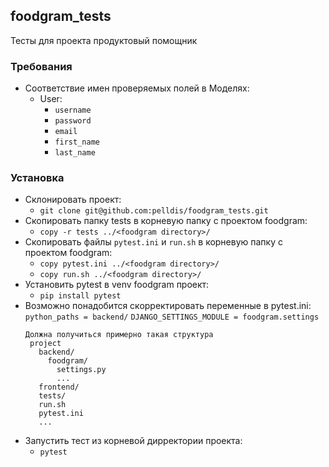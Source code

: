 ## foodgram_tests
Тесты для проекта продуктовый помощник
### Требования
 - Соответствие имен проверяемых полей в Моделях:
   - User:
     - `username`
     - `password`
     - `email`
     - `first_name`
     - `last_name`
### Установка
 - Склонировать проект:
   - `git clone git@github.com:pelldis/foodgram_tests.git`
 - Скопировать папку tests в корневую папку с проектом foodgram:
   - `copy -r tests ../<foodgram directory>/`
 - Скопировать файлы `pytest.ini` и `run.sh` в корневую папку с проектом foodgram:
   - `copy pytest.ini ../<foodgram directory>/`
   - `copy run.sh ../<foodgram directory>/`
 - Установить pytest в venv foodgram проект:
   - `pip install pytest`
 - Возможно понадобится скорректировать переменные в pytest.ini:
   `python_paths = backend/`
   `DJANGO_SETTINGS_MODULE = foodgram.settings`
   ```
   Должна получиться примерно такая структура
    project
      backend/
        foodgram/
          settings.py
          ...
      frontend/
      tests/
      run.sh
      pytest.ini
      ...
    ```
 - Запустить тест из корневой дирректории проекта:
   - `pytest`
